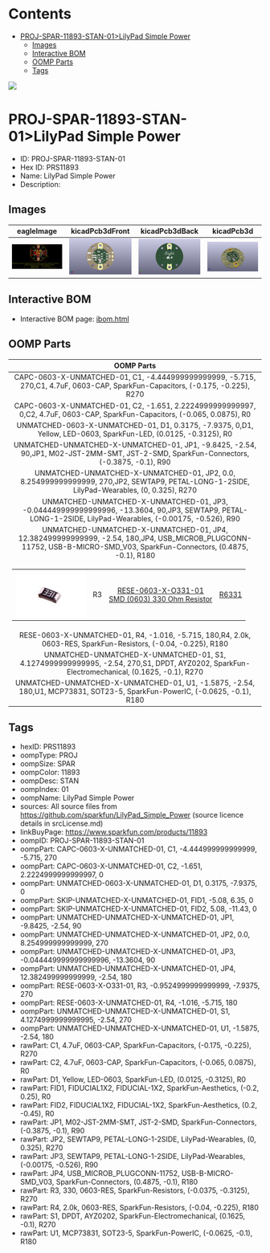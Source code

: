 



Contents
========

* [PROJ-SPAR-11893-STAN-01>LilyPad Simple Power](#proj-spar-11893-stan-01lilypad-simple-power)
	* [Images](#images)
	* [Interactive BOM](#interactive-bom)
	* [OOMP Parts](#oomp-parts)
	* [Tags](#tags)
  
![][im]
# PROJ-SPAR-11893-STAN-01>LilyPad Simple Power

- ID: PROJ-SPAR-11893-STAN-01
- Hex ID: PRS11893
- Name: LilyPad Simple Power
- Description: 

## Images
  
  

|eagleImage|kicadPcb3dFront|kicadPcb3dBack|kicadPcb3d|
| :---: | :---: | :---: | :---: |
|[![eagleImage](eagleImage_140.png)](eagleImage_600.png)|[![kicadPcb3dFront](kicadPcb3dFront_140.png)](kicadPcb3dFront_600.png)|[![kicadPcb3dBack](kicadPcb3dBack_140.png)](kicadPcb3dBack_600.png)|[![kicadPcb3d](kicadPcb3d_140.png)](kicadPcb3d_600.png)|

## Interactive BOM

- Interactive BOM page: [ibom.html](kicad/bom/ibom.html)

## OOMP Parts
  

|OOMP Parts|
| :---: |
|CAPC-0603-X-UNMATCHED-01, C1, -4.444999999999999, -5.715, 270,C1, 4.7uF, 0603-CAP, SparkFun-Capacitors, (-0.175, -0.225), R270|
|CAPC-0603-X-UNMATCHED-01, C2, -1.651, 2.2224999999999997, 0,C2, 4.7uF, 0603-CAP, SparkFun-Capacitors, (-0.065, 0.0875), R0|
|UNMATCHED-0603-X-UNMATCHED-01, D1, 0.3175, -7.9375, 0,D1, Yellow, LED-0603, SparkFun-LED, (0.0125, -0.3125), R0|
|UNMATCHED-UNMATCHED-X-UNMATCHED-01, JP1, -9.8425, -2.54, 90,JP1, M02-JST-2MM-SMT, JST-2-SMD, SparkFun-Connectors, (-0.3875, -0.1), R90|
|UNMATCHED-UNMATCHED-X-UNMATCHED-01, JP2, 0.0, 8.254999999999999, 270,JP2, SEWTAP9, PETAL-LONG-1-2SIDE, LilyPad-Wearables, (0, 0.325), R270|
|UNMATCHED-UNMATCHED-X-UNMATCHED-01, JP3, -0.044449999999999996, -13.3604, 90,JP3, SEWTAP9, PETAL-LONG-1-2SIDE, LilyPad-Wearables, (-0.00175, -0.526), R90|
|UNMATCHED-UNMATCHED-X-UNMATCHED-01, JP4, 12.382499999999999, -2.54, 180,JP4, USB_MICROB_PLUGCONN-11752, USB-B-MICRO-SMD_V03, SparkFun-Connectors, (0.4875, -0.1), R180|
|<table><tr><td>![RESE-0603-X-O331-01](https://raw.githubusercontent.com/oomlout/oomlout_OOMP_parts/main/RESE-0603-X-O331-01/image_140.jpg)</td><td> R3</td><td>[RESE-0603-X-O331-01<br>SMD (0603) 330 Ohm Resistor](https://github.com/oomlout/oomlout_OOMP_parts/tree/main/RESE-0603-X-O331-01/)</td><td>[R6331](https://github.com/oomlout/oomlout_OOMP_parts/tree/main/RESE-0603-X-O331-01/)</td></tr></table>|
|RESE-0603-X-UNMATCHED-01, R4, -1.016, -5.715, 180,R4, 2.0k, 0603-RES, SparkFun-Resistors, (-0.04, -0.225), R180|
|UNMATCHED-UNMATCHED-X-UNMATCHED-01, S1, 4.1274999999999995, -2.54, 270,S1, DPDT, AYZ0202, SparkFun-Electromechanical, (0.1625, -0.1), R270|
|UNMATCHED-UNMATCHED-X-UNMATCHED-01, U1, -1.5875, -2.54, 180,U1, MCP73831, SOT23-5, SparkFun-PowerIC, (-0.0625, -0.1), R180|

## Tags

- hexID: PRS11893
- oompType: PROJ
- oompSize: SPAR
- oompColor: 11893
- oompDesc: STAN
- oompIndex: 01
- oompName: LilyPad Simple Power
- sources: All source files from https://github.com/sparkfun/LilyPad_Simple_Power (source licence details in srcLicense.md)
- linkBuyPage: https://www.sparkfun.com/products/11893
- oompID: PROJ-SPAR-11893-STAN-01
- oompPart: CAPC-0603-X-UNMATCHED-01, C1, -4.444999999999999, -5.715, 270
- oompPart: CAPC-0603-X-UNMATCHED-01, C2, -1.651, 2.2224999999999997, 0
- oompPart: UNMATCHED-0603-X-UNMATCHED-01, D1, 0.3175, -7.9375, 0
- oompPart: SKIP-UNMATCHED-X-UNMATCHED-01, FID1, -5.08, 6.35, 0
- oompPart: SKIP-UNMATCHED-X-UNMATCHED-01, FID2, 5.08, -11.43, 0
- oompPart: UNMATCHED-UNMATCHED-X-UNMATCHED-01, JP1, -9.8425, -2.54, 90
- oompPart: UNMATCHED-UNMATCHED-X-UNMATCHED-01, JP2, 0.0, 8.254999999999999, 270
- oompPart: UNMATCHED-UNMATCHED-X-UNMATCHED-01, JP3, -0.044449999999999996, -13.3604, 90
- oompPart: UNMATCHED-UNMATCHED-X-UNMATCHED-01, JP4, 12.382499999999999, -2.54, 180
- oompPart: RESE-0603-X-O331-01, R3, -0.9524999999999999, -7.9375, 270
- oompPart: RESE-0603-X-UNMATCHED-01, R4, -1.016, -5.715, 180
- oompPart: UNMATCHED-UNMATCHED-X-UNMATCHED-01, S1, 4.1274999999999995, -2.54, 270
- oompPart: UNMATCHED-UNMATCHED-X-UNMATCHED-01, U1, -1.5875, -2.54, 180
- rawPart: C1, 4.7uF, 0603-CAP, SparkFun-Capacitors, (-0.175, -0.225), R270
- rawPart: C2, 4.7uF, 0603-CAP, SparkFun-Capacitors, (-0.065, 0.0875), R0
- rawPart: D1, Yellow, LED-0603, SparkFun-LED, (0.0125, -0.3125), R0
- rawPart: FID1, FIDUCIAL1X2, FIDUCIAL-1X2, SparkFun-Aesthetics, (-0.2, 0.25), R0
- rawPart: FID2, FIDUCIAL1X2, FIDUCIAL-1X2, SparkFun-Aesthetics, (0.2, -0.45), R0
- rawPart: JP1, M02-JST-2MM-SMT, JST-2-SMD, SparkFun-Connectors, (-0.3875, -0.1), R90
- rawPart: JP2, SEWTAP9, PETAL-LONG-1-2SIDE, LilyPad-Wearables, (0, 0.325), R270
- rawPart: JP3, SEWTAP9, PETAL-LONG-1-2SIDE, LilyPad-Wearables, (-0.00175, -0.526), R90
- rawPart: JP4, USB_MICROB_PLUGCONN-11752, USB-B-MICRO-SMD_V03, SparkFun-Connectors, (0.4875, -0.1), R180
- rawPart: R3, 330, 0603-RES, SparkFun-Resistors, (-0.0375, -0.3125), R270
- rawPart: R4, 2.0k, 0603-RES, SparkFun-Resistors, (-0.04, -0.225), R180
- rawPart: S1, DPDT, AYZ0202, SparkFun-Electromechanical, (0.1625, -0.1), R270
- rawPart: U1, MCP73831, SOT23-5, SparkFun-PowerIC, (-0.0625, -0.1), R180



[im]: kicadPcb3d_450.png
